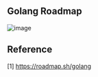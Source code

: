 ## Golang Roadmap
![image](https://user-images.githubusercontent.com/84963363/145327166-a383301c-5475-43db-97c1-d7ffbcf4262c.png)


## Reference
[1] https://roadmap.sh/golang
